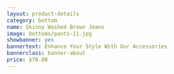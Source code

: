 ```yaml
---
layout: product-details
category: bottom
name: Skinny Washed Brown Jeans
image: bottoms/pants-11.jpg
showbanner: yes
bannertext: Enhance Your Style With Our Accessories
bannerclass: banner-about
price: $70.00
---
```



